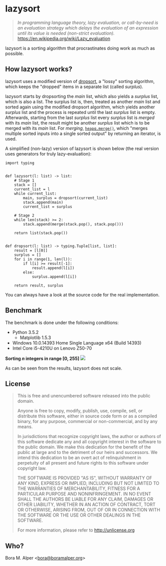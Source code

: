 # lazysort
> _In programming language theory, lazy evaluation, or call-by-need is an evaluation strategy which delays the
> evaluation of an expression until its value is needed (non-strict evaluation)._
> https://en.wikipedia.org/wiki/Lazy_evaluation

lazysort is a sorting algorithm that procrastinates doing work as much as possible.

## How lazysort works?
lazysort uses a modified version of [dropsort](http://www.dangermouse.net/esoteric/dropsort.html), a "lossy" sorting
algorithm, which keeps the "dropped" items in a separate list (called _surplus_).

lazysort starts by dropsorting the _main_ list, which also yields a _surplus_ list, which is also a list. The surplus
list is, then, treated as another _main_ list and sorted again using the modified dropsort algorithm, which yields
another _surplus_ list and the process is repeated until the last _surplus_ list is empty. Afterwards, starting from the
last _surplus_ list every _surplus_ list is _merged_ with its _main_ list, the result might be another _surplus_ list
which is to be merged with its _main_ list. For _merging_,
[`heapq.merge()`](https://docs.python.org/3/library/heapq.html#heapq.merge), which
"merges multiple sorted inputs into a single sorted output" by returning an iterator, is used.

A simplified (non-lazy) version of lazysort is shown below (the real version uses generators for truly lazy-evaluation):
```
import typing


def lazysort(l: list) -> list:
    # Stage 1
    stack = []
    current_list = l
    while current_list:
        main, surplus = dropsort(current_list)
        stack.append(main)
        current_list = surplus

    # Stage 2
    while len(stack) >= 2:
        stack.append(merge(stack.pop(), stack.pop()))

    return list(stack.pop())


def dropsort(l: list) -> typing.Tuple[list, list]:
    result = [l[0]]
    surplus = []
    for i in range(1, len(l)):
        if l[i] >= result[-1]:
            result.append(l[i])
        else:
            surplus.append(l[i])

    return result, surplus
```

You can always have a look at the source code for the real implementation.

## Benchmark
The benchmark is done under the following conditions:

* Python 3.5.2
    * Matplotlib 1.5.3
* Windows 10.0.14393 Home Single Language x64 (Build 14393)
* Intel Core i5-4210U on Lenovo Z50-70

__Sorting _n_ integers in range [0, 255]__
![](./benchmark-results/sorting-all-items.png)

As can be seen from the results, lazysort does not scale.

## License
> This is free and unencumbered software released into the public domain.
>
> Anyone is free to copy, modify, publish, use, compile, sell, or
> distribute this software, either in source code form or as a compiled
> binary, for any purpose, commercial or non-commercial, and by any
> means.
>
> In jurisdictions that recognize copyright laws, the author or authors
> of this software dedicate any and all copyright interest in the
> software to the public domain. We make this dedication for the benefit
> of the public at large and to the detriment of our heirs and
> successors. We intend this dedication to be an overt act of
> relinquishment in perpetuity of all present and future rights to this
> software under copyright law.
>
> THE SOFTWARE IS PROVIDED "AS IS", WITHOUT WARRANTY OF ANY KIND,
> EXPRESS OR IMPLIED, INCLUDING BUT NOT LIMITED TO THE WARRANTIES OF
> MERCHANTABILITY, FITNESS FOR A PARTICULAR PURPOSE AND NONINFRINGEMENT.
> IN NO EVENT SHALL THE AUTHORS BE LIABLE FOR ANY CLAIM, DAMAGES OR
> OTHER LIABILITY, WHETHER IN AN ACTION OF CONTRACT, TORT OR OTHERWISE,
> ARISING FROM, OUT OF OR IN CONNECTION WITH THE SOFTWARE OR THE USE OR
> OTHER DEALINGS IN THE SOFTWARE.
>
> For more information, please refer to <http://unlicense.org>

## Who?
Bora M. Alper \<bora@boramalper.org>
